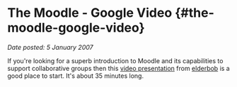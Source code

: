 # The Moodle - Google Video {#the-moodle-google-video}

_Date posted: 5 January 2007_

If you're looking for a superb introduction to Moodle and its capabilities to support collaborative groups then this [video presentation](http://video.google.com/videoplay?docid=4325349968605098234&hl=en-GB) from [elderbob](http://www.elderbob.com/) is a good place to start. It's about 35 minutes long.